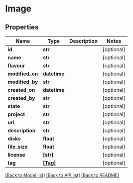 # Image


## Properties
Name | Type | Description | Notes
------------ | ------------- | ------------- | -------------
**id** | **str** |  | [optional] 
**name** | **str** |  | [optional] 
**flavour** | **str** |  | [optional] 
**modified_on** | **datetime** |  | [optional] 
**modified_by** | **str** |  | [optional] 
**created_on** | **datetime** |  | [optional] 
**created_by** | **str** |  | [optional] 
**state** | **str** |  | [optional] 
**project** | **str** |  | [optional] 
**uri** | **str** |  | [optional] 
**description** | **str** |  | [optional] 
**disks** | **float** |  | [optional] 
**file_size** | **float** |  | [optional] 
**license** | **[str]** |  | [optional] 
**tag** | [**[Tag]**](Tag.md) |  | [optional] 

[[Back to Model list]](../README.md#documentation-for-models) [[Back to API list]](../README.md#documentation-for-api-endpoints) [[Back to README]](../README.md)


